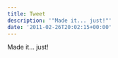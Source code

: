 ```yaml
---
title: Tweet
description: '"Made it... just!"'
date: '2011-02-26T20:02:15+00:00'
---
```

Made it... just!
